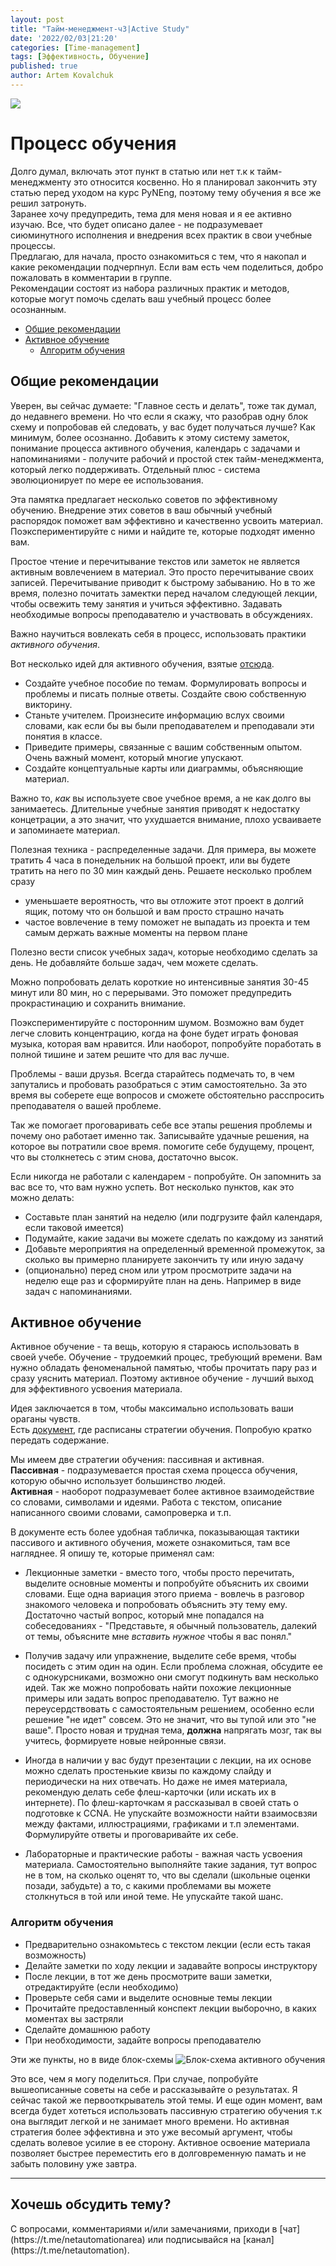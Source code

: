 ```yaml
---
layout: post
title: "Тайм-менеджмент-ч3|Active Study"
date: '2022/02/03|21:20'
categories: [Time-management]
tags: [Эффективность, Обучение]
published: true
author: Artem Kovalchuk
---
```


<img src="https://woohung.github.io/assets/images/study.jpeg">

# Процесс обучения
Долго думал, включать этот пункт в статью или нет т.к к тайм-менеджменту это относится косвенно. Но я планировал закончить эту статью перед уходом на курс PyNEng, поэтому тему обучения я все же решил затронуть.    
Заранее хочу предупредить, тема для меня новая и я ее активно изучаю. Все, что будет описано далее - не подразумевает сиюминутного исполнения и внедрения всех практик в свои учебные процессы.  
Предлагаю, для начала, просто ознакомиться с тем, что я накопал и какие рекомендации подчерпнул. Если вам есть чем поделиться, добро пожаловать в комментарии в группе.  
Рекомендации состоят из набора различных практик и методов, которые могут помочь сделать ваш учебный процесс более осознанным.  

<!-- vscode-markdown-toc -->
* [Общие рекомендации](#general)
* [Активное обучение](#active)
	* [Алгоритм обучения](#alg)

<!-- vscode-markdown-toc-config
	numbering=true
	autoSave=true
	/vscode-markdown-toc-config -->
<!-- /vscode-markdown-toc -->

## <a name='general'></a>Общие рекомендации
Уверен, вы сейчас думаете: "Главное сесть и делать", тоже так думал, до недавнего времени. Но что если я скажу, что разобрав одну блок схему и попробовав ей следовать, у вас будет получаться лучше? Как минимум, более осознанно. Добавить к этому систему заметок, понимание процесса активного обучения, календарь с задачами и напоминаниями - получите рабочий и простой стек тайм-менеджмента, который легко поддерживать. Отдельный плюс - система эволюционирует по мере ее использования.  

Эта памятка предлагает несколько советов по эффективному обучению. Внедрение этих советов в ваш обычный учебный распорядок поможет вам эффективно и качественно усвоить материал. Поэкспериментируйте с ними и найдите те, которые подходят именно вам.

Простое чтение и перечитывание текстов или заметок не является активным вовлечением в материал. Это просто перечитывание своих записей. Перечитывание приводит к быстрому забыванию. Но в то же время, полезно почитать замектки перед началом следующей лекции, чтобы освежить тему занятия и учиться эффективно. Задавать необходимые вопросы преподавателю и участвовать в обсуждениях. 

Важно научиться вовлекать себя в процесс, использовать практики _активного обучения_.  

Вот несколько идей для активного обучения, взятые [отсюда](https://learningcenter.unc.edu/tips-and-tools/studying-101-study-smarter-not-harder/).

- Создайте учебное пособие по темам. Формулировать вопросы и проблемы и писать полные ответы. Создайте свою собственную викторину.
- Станьте учителем. Произнесите информацию вслух своими словами, как если бы вы были преподавателем и преподавали эти понятия в классе.
- Приведите примеры, связанные с вашим собственным опытом. Очень важный момент, который многие упускают.
- Создайте концептуальные карты или диаграммы, объясняющие материал.

Важно то, _как_ вы используете свое учебное время, а не как долго вы занимаетесь. Длительные учебные занятия приводят к недостатку концетрации, а это значит, что ухудшается внимание, плохо усваиваете и запоминаете материал.  

Полезная техника - распределенные задачи. Для примера, вы можете тратить 4 часа в понедельник на большой проект, или вы будете тратить на него по 30 мин каждый день. Решаете несколько проблем сразу
- уменьшаете вероятность, что вы отложите этот проект в долгий ящик, потому что он большой и вам просто страшно начать
- частое вовлечение в тему поможет не выпадать из проекта и тем самым держать важные моменты на первом плане

Полезно вести список учебных задач, которые необходимо сделать за день. Не добавляйте больше задач, чем можете сделать.  

Можно попробовать делать короткие но интенсивные занятия 30-45 минут или 80 мин, но с перерывами. Это поможет предупредить прокрастинацию и сохранить внимание.  

Поэкспериментируйте с посторонним шумом. Возможно вам будет легче словить концентрацию, когда на фоне будет играть фоновая музыка, которая вам нравится. Или наоборот, попробуйте поработать в полной тишине и затем решите что для вас лучше.

Проблемы - ваши друзья. Всегда старайтесь подмечать то, в чем запутались и пробовать разобраться с этим самостоятельно. За это время вы соберете еще вопросов и сможете обстоятельно расспросить преподавателя о вашей проблеме.  

Так же помогает проговаривать себе все этапы решения проблемы и почему оно работает именно так. Записывайте удачные решения, на которое вы потратили свое время. помогите себе будущему, процент, что вы столкнетесь с этим снова, достаточно высок.  

Если никогда не работали с календарем - попробуйте. Он запомнить за вас все то, что вам нужно успеть. Вот несколько пунктов, как это можно делать:
- Составьте план занятий на неделю (или подгрузите файл календаря, если таковой имеется)
- Подумайте, какие задачи вы можете сделать по каждому из занятий
- Добавьте мероприятия на определенный временной промежуток, за сколько вы примерно планируете закончить ту или иную задачу
- (опционально) перед сном или утром просмотрите задачи на неделю еще раз и сформируйте план на день. Например в виде задач с напоминаниями. 

## <a name='active'></a>Активное обучение
Активное обучение - та вещь, которую я стараюсь использовать в своей учебе. Обучение - трудоемкий процес, требующий времени.
Вам нужно обладать феноменальной памятью, чтобы прочитать пару раз и сразу уяснить материал. Поэтому активное обучение - лучший выход для эффективного усвоения материала.  

Идея заключается в том, чтобы максимально использовать ваши ораганы чувств.  
Есть [документ](https://github.com/pyneng/pyneng-2-online-jun-jul-2017/blob/master/study/ActiveStudyStrategies.pdf), где расписаны стратегии обучения. Попробую кратко передать содержание.  

Мы имеем две стратегии обучения: пассивная и активная.  
**Пассивная** - подразумевается простая схема процесса обучения, которую обычно использует большинство людей.  
**Активная** - наоборот подразумевает более активное взаимодействие со словами, символами и идеями. Работа с текстом, описание написанного своими словами, самопроверка и т.п.

В документе есть более удобная табличка, показывающая тактики пассивого и активного обучения, можете ознакомиться, там все нагляднее. Я опишу те, которые применял сам:
- Лекционные заметки - вместо того, чтобы просто перечитать, выделите основные моменты и попробуйте объяснить их своими словами. Еще одна вариация этого приема - вовлечь в разговор знакомого человека и попробовать объяснить эту тему ему. Достаточно частый вопрос, который мне попадался на собеседованиях - "Представьте, я обычный пользователь, далекий от темы, объясните мне *вставить нужное* чтобы я вас понял." 

- Получив задачу или упражнение, выделите себе время, чтобы посидеть с этим один на один. Если проблема сложная, обсудите ее с однокурсниками, возможно они смогут подкинуть вам несколько идей. Так же можно попробовать найти похожие лекционные примеры или задать вопрос преподавателю. Тут важно не переусердствовать с самостоятельным решением, особенно если решение "не идет" совсем. Это не значит, что вы тупой или это "не ваше". Просто новая и трудная тема, **должна** напрягать мозг, так вы учитесь, формируете новые нейронные связи. 

- Иногда в наличии у вас будут презентации с лекции, на их основе можно сделать простенькие квизы по каждому слайду и периодически на них отвечать. Но даже не имея материала, рекомендую делать себе флеш-карточки (или искать их в интернете). По флеш-карточкам я рассказывал в своей стать о подготовке к CCNA. Не упускайте возможности найти взаимосвзяи между фактами, иллюстрациями, графиками и т.п элементами. Формулируйте ответы и проговаривайте их себе.  

- Лабораторные и практические работы - важная часть усвоения материала. Самостоятельно выполняйте такие задания, тут вопрос не в том, на сколько оценят то, что вы сделали (школьные оценки позади, забудьте) а то, с какими проблемами вы можете столкнуться в той или иной теме. Не упускайте такой шанс.  

### <a name='alg'></a>Алгоритм обучения
- Предварительно ознакомьтесь с текстом лекции (если есть такая возможность)
- Делайте заметки по ходу лекции и задавайте вопросы инструктору
- После лекции, в тот же день просмотрите ваши заметки, отредактируйте (если необходимо)
- Проверьте себя сами и выделите основные темы лекции
- Прочитайте предоставленный конспект лекции выборочно, в каких моментах вы застряли
- Сделайте домашнюю работу
- При необходимости, задайте вопросы преподавателю

Эти же пункты, но в виде блок-схемы
![Блок-схема активного обучения](/assets/images/block_active_study.png)

Это все, чем я могу поделиться. При случае, попробуйте вышеописанные советы на себе и рассказывайте о результатах. Я сейчас такой же первооткрыватель этой темы. И еще один момент, вам всегда будет хотеться использовать пассивную стратегию обучения т.к она выглядит легкой и не занимает много времени. Но активная стратегия более эффективна и это уже весомый аргумент, чтобы сделать волевое усилие в ее сторону. Активное освоение материала позволяет быстрее переместить его в долговременную памать и не забыть половину уже завтра.  

<hr>
<h2>Хочешь обсудить тему?</h2>
С вопросами, комментариями и/или замечаниями, приходи в [чат](https://t.me/netautomationarea) или подписывайся на [канал](https://t.me/netautomation).